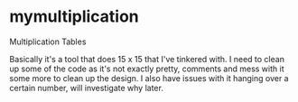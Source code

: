 mymultiplication
================

Multiplication Tables

Basically it's a tool that does 15 x 15 that I've tinkered with. I need to clean up some of the code as it's not exactly pretty, comments and mess with it some more to clean up the design. I also have issues with it hanging over a certain number, will investigate why later.
